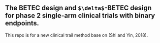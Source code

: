 ## The BETEC design and `$\delta$`-BETEC design for phase 2 single-arm clinical trials with binary endpoints.

This repo is for a new clinical trail method base on (Shi and Yin, 2018).
